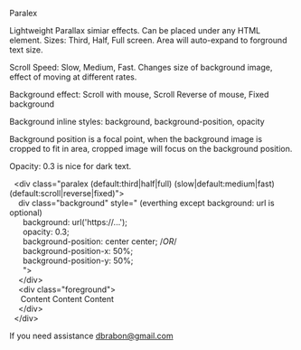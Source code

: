 Paralex

Lightweight Parallax simiar effects. Can be placed under any HTML element.
Sizes: Third, Half, Full screen. Area will auto-expand to forground text size.

Scroll Speed: Slow, Medium, Fast. Changes size of background image, effect of moving at different rates.

Background effect: Scroll with mouse, Scroll Reverse of mouse, Fixed background

Background inline styles: background, background-position, opacity

Background position is a focal point, when the background image is cropped to fit in area, cropped image will focus on the background position.

Opacity: 0.3 is nice for dark text.

&nbsp;&nbsp;&lt;div class=&quot;paralex (default:third|half|full) (slow|default:medium|fast) (default:scroll|reverse|fixed)&quot;&gt;<br>
&nbsp;&nbsp;&nbsp;&nbsp;div class=&quot;background&quot; style=&quot;  (everthing except background: url is optional)<br>
&nbsp;&nbsp;&nbsp;&nbsp;&nbsp;&nbsp;background: url('https://...');<br>
&nbsp;&nbsp;&nbsp;&nbsp;&nbsp;&nbsp;opacity: 0.3;<br>
&nbsp;&nbsp;&nbsp;&nbsp;&nbsp;&nbsp;background-position: center center; /*OR*/<br>
&nbsp;&nbsp;&nbsp;&nbsp;&nbsp;&nbsp;background-position-x: 50%;<br>
&nbsp;&nbsp;&nbsp;&nbsp;&nbsp;&nbsp;background-position-y: 50%;<br>
&nbsp;&nbsp;&nbsp;&nbsp;&nbsp;&nbsp;&quot;&gt;<br>
&nbsp;&nbsp;&nbsp;&nbsp;&lt;/div&gt;<br>
&nbsp;&nbsp;&nbsp;&nbsp;&lt;div class=&quot;foreground&quot;&gt;<br>
&nbsp;&nbsp;&nbsp;&nbsp; Content Content Content	<br>
&nbsp;&nbsp;&nbsp;&nbsp;&lt;/div&gt;<br>
&nbsp;&nbsp;&lt;/div&gt;<br>
  
If you need assistance dbrabon@gmail.com
